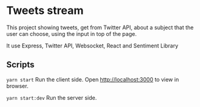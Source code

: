 # Tweets stream

This project showing tweets, get from Twitter API, about a subject that the user can choose, using the input in top of the page.

It use Express, Twitter API, Websocket, React and Sentiment Library

## Scripts

`yarn start`
Run the client side.
Open [http://localhost:3000](http://localhost:3000) to view in browser.

`yarn start:dev`
Run the server side.
